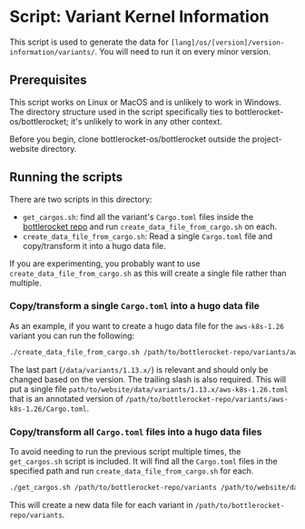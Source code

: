 # Script: Variant Kernel Information

This script is used to generate the data for `[lang]/os/[version]/version-information/variants/`. You will need to run it on every minor version.

## Prerequisites

This script works on Linux or MacOS and is unlikely to work in Windows. The directory structure used in the script specifically ties to bottlerocket-os/bottlerocket; it's unlikely to work in any other context.

Before you begin, clone bottlerocket-os/bottlerocket outside the project-website directory.

## Running the scripts

There are two scripts in this directory:

- `get_cargos.sh`: find all the variant's `Cargo.toml` files inside the [bottlerocket repo](https://github.com/bottlerocket-os/bottlerocket/tree/develop/variants) and run `create_data_file_from_cargo.sh` on each.
- `create_data_file_from_cargo.sh`: Read a single `Cargo.toml` file and copy/transform it into a hugo data file.

If you are experimenting, you probably want to use `create_data_file_from_cargo.sh` as this will create a single file rather than multiple.

### Copy/transform a single `Cargo.toml` into a hugo data file

As an example, if you want to create a hugo data file for the `aws-k8s-1.26` variant you can run the following:

```bash
./create_data_file_from_cargo.sh /path/to/bottlerocket-repo/variants/aws-k8s-1.26/Cargo.toml /path/to/website/data/variants/1.13.x/
```

The last part (`/data/variants/1.13.x/`) is relevant and should only be changed based on the version. The trailing slash is also required. This will put a single file `path/to/website/data/variants/1.13.x/aws-k8s-1.26.toml` that is an annotated version of `/path/to/bottlerocket-repo/variants/aws-k8s-1.26/Cargo.toml`.

### Copy/transform all `Cargo.toml` files into a hugo data files

To avoid needing to run the previous script multiple times, the `get_cargos.sh` script is included. It will find all the `Cargo.toml` files in the specified path and run `create_data_file_from_cargo.sh` for each.

```bash
./get_cargos.sh /path/to/bottlerocket-repo/variants /path/to/website/data/variants/1.13.x/
```

This will create a new data file for each variant in `/path/to/bottlerocket-repo/variants`.
